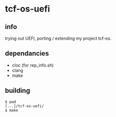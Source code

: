# tcf-os-uefi

## info

trying out UEFI, porting / extending my project tcf-os.

## dependancies

* cloc (for rep_info.sh)
* clang
* make

## building

```
$ pwd
[...]/tcf-os-uefi/
$ make
```
